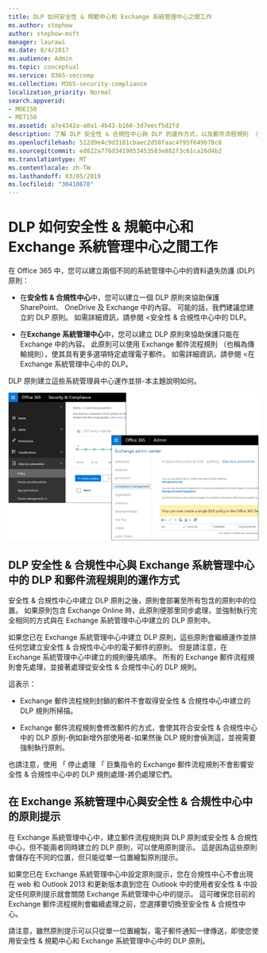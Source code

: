 ```yaml
---
title: DLP 如何安全性 & 規範中心和 Exchange 系統管理中心之間工作
ms.author: stephow
author: stephow-msft
manager: laurawi
ms.date: 8/4/2017
ms.audience: Admin
ms.topic: conceptual
ms.service: O365-seccomp
ms.collection: M365-security-compliance
localization_priority: Normal
search.appverid:
- MOE150
- MET150
ms.assetid: a7e4342a-a0a1-4b43-b166-3d7eecf5d2fd
description: 了解 DLP 安全性 & 合規性中心與 DLP 的運作方式，以及郵件流程規則 （傳輸規則） 中 Exchange 系統管理中心。
ms.openlocfilehash: 512d9e4c9d3181cbaec2d58faac4f95f649b78c8
ms.sourcegitcommit: ed822a776d3419853453583e882f3c61ca26d4b2
ms.translationtype: MT
ms.contentlocale: zh-TW
ms.lasthandoff: 03/05/2019
ms.locfileid: "30410678"
---
```

# <a name="how-dlp-works-between-the-security--compliance-center-and-exchange-admin-center"></a>DLP 如何安全性 & 規範中心和 Exchange 系統管理中心之間工作

在 Office 365 中，您可以建立兩個不同的系統管理中心中的資料遺失防護 (DLP) 原則：
  
- 在**安全性 & 合規性中心**中，您可以建立一個 DLP 原則來協助保護 SharePoint、 OneDrive 及 Exchange 中的內容。 可能的話，我們建議您建立的 DLP 原則。 如需詳細資訊，請參閱 <<c0>安全性 &amp; 合規性中心中的 DLP。
    
- 在**Exchange 系統管理中心**中，您可以建立 DLP 原則來協助保護只能在 Exchange 中的內容。 此原則可以使用 Exchange 郵件流程規則 （也稱為傳輸規則），使其具有更多選項特定處理電子郵件。 如需詳細資訊，請參閱 <<c0>在 Exchange 系統管理中心中的 DLP。
    
DLP 原則建立這些系統管理員中心運作並排-本主題說明如何。
  
![在安全性與規範中心和 Exchange 系統管理中心中的 DLP 頁面](media/d3eaa7e7-3b16-457b-bd9c-26707f7b584f.png)
  
## <a name="how-dlp-in-the-security--compliance-center-works-with-dlp-and-mail-flow-rules-in-the-exchange-admin-center"></a>DLP 安全性 & 合規性中心與 Exchange 系統管理中心中的 DLP 和郵件流程規則的運作方式

安全性 & 合規性中心中建立 DLP 原則之後，原則會部署至所有包含的原則中的位置。 如果原則包含 Exchange Online 時，此原則便那里同步處理，並強制執行完全相同的方式與在 Exchange 系統管理中心中建立的 DLP 原則中。 
  
如果您已在 Exchange 系統管理中心中建立 DLP 原則，這些原則會繼續運作並排任何您建立安全性 & 合規性中心中的電子郵件的原則。 但是請注意，在 Exchange 系統管理中心中建立的規則優先順序。 所有的 Exchange 郵件流程規則會先處理，並接著處理從安全性 & 合規性中心的 DLP 規則。
  
這表示：
  
- Exchange 郵件流程規則封鎖的郵件不會取得安全性 & 合規性中心中建立的 DLP 規則所掃描。
    
- Exchange 郵件流程規則會修改郵件的方式，會使其符合安全性 & 合規性中心中的 DLP 原則-例如新增外部使用者-如果然後 DLP 規則會偵測這，並視需要強制執行原則。
    
也請注意，使用 「 停止處理 「 巨集指令的 Exchange 郵件流程規則不會影響安全性 & 合規性中心中的 DLP 規則處理-將仍處理它們。
  
## <a name="policy-tips-in-the-security--compliance-center-vs-the-exchange-admin-center"></a>在 Exchange 系統管理中心與安全性 & 合規性中心中的原則提示

在 Exchange 系統管理中心中，建立郵件流程規則與 DLP 原則或安全性 & 合規性中心，但不能兩者同時建立的 DLP 原則，可以使用原則提示。 這是因為這些原則會儲存在不同的位置，但只能從單一位置繪製原則提示。
  
如果您已在 Exchange 系統管理中心中設定原則提示，您在合規性中心不會出現在 web 和 Outlook 2013 和更新版本直到您在 Outlook 中的使用者安全性 & 中設定任何原則提示就會關閉 Exchange 系統管理中心中的提示。 這可確保您目前的 Exchange 郵件流程規則會繼續處理之前，您選擇要切換至安全性 & 合規性中心。
  
請注意，雖然原則提示可以只從單一位置繪製，電子郵件通知一律傳送，即使您使用安全性 & 規範中心和 Exchange 系統管理中心中的 DLP 原則。
  


